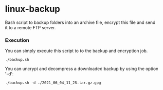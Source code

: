 # linux-backup
Bash script to backup folders into an archive file, encrypt this file and send it to a remote FTP server.

### Execution
You can simply execute this script to to the backup and encryption job.
```
./backup.sh
```

You can uncrypt and decompress a downloaded backup by using the option '-d':
```
./backup.sh -d ./2021_06_04_11_28.tar.gz.gpg
```
